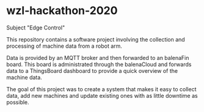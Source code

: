 # wzl-hackathon-2020
Subject "Edge Control"

This repository contains a software project involving the collection and processing of machine data from a robot arm.

Data is provided by an MQTT broker and then forwarded to an balenaFin board. This board is administrated through the balenaCloud and forwards data to a ThingsBoard dashboard to provide a quick overview of the machine data.

The goal of this project was to create a system that makes it easy to collect data, add new machines and update existing ones with as little downtime as possible.
